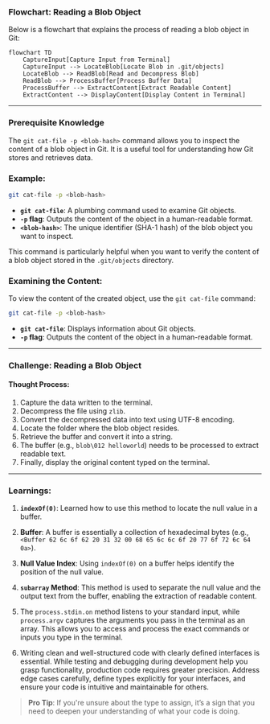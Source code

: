 ### Flowchart: Reading a Blob Object

Below is a flowchart that explains the process of reading a blob object in Git:

```mermaid
flowchart TD
    CaptureInput[Capture Input from Terminal]
    CaptureInput --> LocateBlob[Locate Blob in .git/objects]
    LocateBlob --> ReadBlob[Read and Decompress Blob]
    ReadBlob --> ProcessBuffer[Process Buffer Data]
    ProcessBuffer --> ExtractContent[Extract Readable Content]
    ExtractContent --> DisplayContent[Display Content in Terminal]

```

---

### Prerequisite Knowledge

The `git cat-file -p <blob-hash>` command allows you to inspect the content of a blob object in Git. It is a useful tool for understanding how Git stores and retrieves data.

### Example:

```bash
git cat-file -p <blob-hash>
```

- **`git cat-file`**: A plumbing command used to examine Git objects.
- **`-p` flag**: Outputs the content of the object in a human-readable format.
- **`<blob-hash>`**: The unique identifier (SHA-1 hash) of the blob object you want to inspect.

This command is particularly helpful when you want to verify the content of a blob object stored in the `.git/objects` directory.

### Examining the Content:

To view the content of the created object, use the `git cat-file` command:

```bash
git cat-file -p <blob-hash>
```

- **`git cat-file`**: Displays information about Git objects.
- **`-p` flag**: Outputs the content of the object in a human-readable format.

---

### Challenge: Reading a Blob Object

#### Thought Process:

1. Capture the data written to the terminal.
2. Decompress the file using `zlib`.
3. Convert the decompressed data into text using UTF-8 encoding.
4. Locate the folder where the blob object resides.
5. Retrieve the buffer and convert it into a string.
6. The buffer (e.g., `blob\012 helloworld`) needs to be processed to extract readable text.
7. Finally, display the original content typed on the terminal.

---

### Learnings:

1. **`indexOf(0)`**: Learned how to use this method to locate the null value in a buffer.
2. **Buffer**: A buffer is essentially a collection of hexadecimal bytes (e.g., `<Buffer 62 6c 6f 62 20 31 32 00 68 65 6c 6c 6f 20 77 6f 72 6c 64 0a>`).
3. **Null Value Index**: Using `indexOf(0)` on a buffer helps identify the position of the null value.
4. **`subarray` Method**: This method is used to separate the null value and the output text from the buffer, enabling the extraction of readable content.
5. The `process.stdin.on` method listens to your standard input, while `process.argv` captures the arguments you pass in the terminal as an array. This allows you to access and process the exact commands or inputs you type in the terminal.

6. Writing clean and well-structured code with clearly defined interfaces is essential. While testing and debugging during development help you grasp functionality, production code requires greater precision. Address edge cases carefully, define types explicitly for your interfaces, and ensure your code is intuitive and maintainable for others.

> **Pro Tip**: If you're unsure about the type to assign, it’s a sign that you need to deepen your understanding of what your code is doing.
